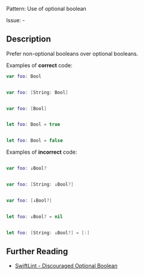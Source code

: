 Pattern: Use of optional boolean

Issue: -

## Description

Prefer non-optional booleans over optional booleans.

Examples of **correct** code:
```swift
var foo: Bool


var foo: [String: Bool]


var foo: [Bool]


let foo: Bool = true


let foo: Bool = false

```
Examples of **incorrect** code:
```swift

var foo: ↓Bool?


var foo: [String: ↓Bool?]


var foo: [↓Bool?]


let foo: ↓Bool? = nil


let foo: [String: ↓Bool?] = [:]

```

## Further Reading

* [SwiftLint - Discouraged Optional Boolean](https://github.com/realm/SwiftLint/blob/master/Rules.md#discouraged-optional-boolean)